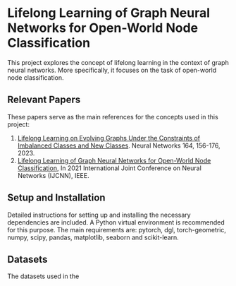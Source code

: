 # Lifelong Learning of Graph Neural Networks for Open-World Node Classification

This project explores the concept of lifelong learning in the context of graph neural networks. More specifically, it focuses on the task of open-world node classification.

## Relevant Papers

These papers serve as the main references for the concepts used in this project:

1. [Lifelong Learning on Evolving Graphs Under the Constraints of Imbalanced Classes and New Classes](https://authors.elsevier.com/a/1h1SX3BBjKnulZ). Neural Networks 164, 156-176, 2023.
2. [Lifelong Learning of Graph Neural Networks for Open-World Node Classification](https://doi.org/10.1109/IJCNN52387.2021.9533412), In 2021 International Joint Conference on Neural Networks (IJCNN), IEEE.

## Setup and Installation

Detailed instructions for setting up and installing the necessary dependencies are included. A Python virtual environment is recommended for this purpose. The main requirements are: pytorch, dgl, torch-geometric, numpy, scipy, pandas, matplotlib, seaborn and scikit-learn.

## Datasets

The datasets used in the 
